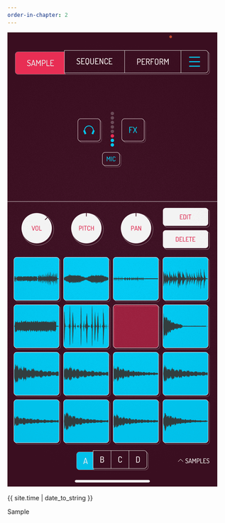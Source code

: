 ```yaml
---
order-in-chapter: 2
---
```


[![Sample](/assets/images/2-general-overview/IMG_8148.png)
](/assets/images/2-general-overview/IMG_8148.png)

{{ site.time | date_to_string }}


Sample
